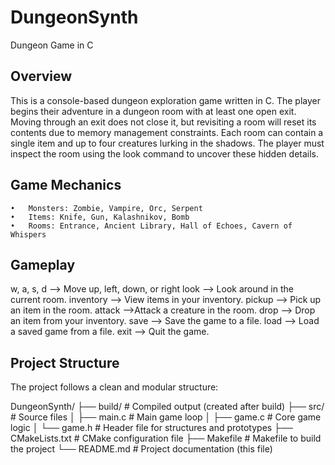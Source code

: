 # DungeonSynth
Dungeon Game in C 

## Overview 
This is a console-based dungeon exploration game written in C. The player begins their adventure in a dungeon room with at least one open exit. Moving through an exit does not close it, but revisiting a room will reset its contents due to memory management constraints.
Each room can contain a single item and up to four creatures lurking in the shadows. The player must inspect the room using the look command to uncover these hidden details.

##  Game Mechanics
	•	Monsters: Zombie, Vampire, Orc, Serpent
	•	Items: Knife, Gun, Kalashnikov, Bomb
	•	Rooms: Entrance, Ancient Library, Hall of Echoes, Cavern of Whispers

## Gameplay
w, a, s, d —> Move up, left, down, or right
look —> Look around in the current room.
inventory —> View items in your inventory.
pickup <item>—> Pick up an item in the room.
attack <creature> —>Attack a creature in the room.
drop <item> —> Drop an item from your inventory.
save <file> —> Save the game to a file.
load <file> —> Load a saved game from a file.
exit —> Quit the game.

##   Project Structure

The project follows a clean and modular structure:

DungeonSynth/
├── build/                    # Compiled output (created after build)
├── src/                       # Source files
│   ├── main.c            # Main game loop
│   ├── game.c           # Core game logic
│   └── game.h           # Header file for structures and prototypes
├── CMakeLists.txt      # CMake configuration file
├── Makefile                 # Makefile to build the project
└── README.md         # Project documentation (this file)
